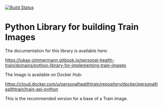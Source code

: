 [![Build Status](https://travis-ci.org/PersonalHealthTrain/train-api-python.svg?branch=master)](https://travis-ci.org/PersonalHealthTrain/train-api-python)
# Python Library for building Train Images

The documentation for this library is available here:

https://lukas-zimmermann.gitbook.io/personal-health-train/domains/python-library-for-implementing-train-images


The Image is available on Docker Hub:

https://cloud.docker.com/u/personalhealthtrain/repository/docker/personalhealthtrain/train-api-python

This is the recommended version for a base of a Train image.

